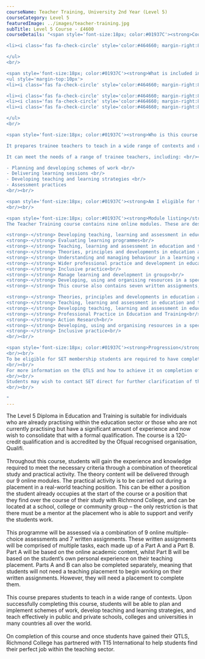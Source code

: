 ```yaml
---
courseName: Teacher Training, University 2nd Year (Level 5)
courseCategory: Level 5
featuredImage: ../images/teacher-training.jpg
subTitle: Level 5 Course - £4600 
courseDetails: "<span style='font-size:18px; color:#01937C'><strong>Course Fees</strong></span><br/><br/>The fee for enroling onto the Level 5 course is £4600.  Students can make payment using one of the following methods: <br/><ul style='margin-top:10px'>

<li><i class='fas fa-check-circle' style='color:#464660; margin-right:8px'></i>  Bank transfer</li>

</ul> 
<br/>

<span style='font-size:18px; color:#01937C'><strong>What is included in the cost of my course?</strong></span>
<ul style='margin-top:10px'>
<li><i class='fas fa-check-circle' style='color:#464660; margin-right:8px'></i>  All course material, including online modules and written assignments </li>

<li><i class='fas fa-check-circle' style='color:#464660; margin-right:8px'></i>  Dedicated student support</li>
<li><i class='fas fa-check-circle' style='color:#464660; margin-right:8px'></i>  Access to an online social learning forum</li>
<li><i class='fas fa-check-circle' style='color:#464660; margin-right:8px'></i>  Assignment marking and feedback</li>

</ul> 
<br/>

<span style='font-size:18px; color:#01937C'><strong>Who is this course for?</strong></span><br/><br/> Level 5 Diploma in Education and Training is suitable for teachers, trainers and tutors working in schools (State/Academies) further education, adult and community learning or work-based training within public, private, voluntary or community organisations.

It prepares trainee teachers to teach in a wide range of contexts and requires observation and assessment of practice. Teaching practice is a requirement of the qualification.

It can meet the needs of a range of trainee teachers, including: <br/><br/>

- Planning and developing schemes of work <br/>
- Delivering learning sessions <br/>
- Developing teaching and learning strategies <br/>
- Assessment practices 
<br/><br/>

<span style='font-size:18px; color:#01937C'><strong>Am I eligible for this program?</strong></span><br/><br/> To enrol onto the Level 5 course, you must be at least 18 and understand that as part of this course you will need to complete 100 hours of teaching practice.
<br/><br/>

<span style='font-size:18px; color:#01937C'><strong>Module listing</strong></span><br/><br/> 
The Teacher Training course contains nine online modules. These are designed by Online Business School’s expert academic team to provide students with a solid theoretical basis for developing their teaching skills, and therefore cover the following topics:<br/><br/>

<strong>-</strong> Developing teaching, learning and assessment in education and training<br/>
<strong>-</strong> Evaluating learning programmes<br/>
<strong>-</strong> Teaching, learning and assessment in education and training<br/>
<strong>-</strong> Theories, principles and developments in education and training<br/>
<strong>-</strong> Understanding and managing behaviour in a learning environment<br/>
<strong>-</strong> Wider professional practice and development in education and training<br/>
<strong>-</strong> Inclusive practice<br/>
<strong>-</strong> Manage learning and development in groups<br/>
<strong>-</strong> Developing, using and organising resources in a specialist area<br/>
<strong>-</strong> This course also contains seven written assignments, which have been created to address all the subjects, both -  practical and theoretical, that learners will need to be familiar with in order to teach effectively:<br/><br/>

<strong>-</strong> Theories, principles and developments in education and training<br/>
<strong>-</strong> Teaching, learning and assessment in education and training<br/>
<strong>-</strong> Developing teaching, learning and assessment in education and training<br/>
<strong>-</strong> Professional Practice in Education and Training<br/>
<strong>-</strong> Action Research<br/>
<strong>-</strong> Developing, using and organising resources in a specialist area<br/>
<strong>-</strong> Inclusive practice<br/>
<br/><br/>

<span style='font-size:18px; color:#01937C'><strong>Progression</strong></span><br/><br/>This level 5 qualification will enable students to teach in the post 16 tertiary education sector of colleges and community schools. The route to teaching in the state school sector using this level 5 qualification is through membership of the Society of Education & Training (SET).
<br/><br/>
To be eligible for SET membership students are required to have completed their Initial Teacher Training (ITT). ITT involves successful completion of a Level 5 Teacher Training Course, assuming candidates have already completed a Level 2 (GCSE) Maths and English or equivalent. Completion of the courses provides students with their Qualified Teacher Learning Skills (QTLS) which is equivalent to the Qualified Teacher Status (QTS) and sufficient to teach in state schools, as well as Further Education.
<br/><br/>
For more information on the QTLS and how to achieve it on completion of this level 5 Education and Training qualification, please click here
<br/><br/>
Students may wish to contact SET direct for further clarification of their requirements.
<br/><br/>

"
---
```

The Level 5 Diploma in Education and Training is suitable for individuals who are already practising within the education sector or those who are not currently practising but have a significant amount of experience and now wish to consolidate that with a formal qualification. The course is a 120-credit qualification and is accredited by the Ofqual recognised organisation, Qualifi.
<br/><br/>
Throughout this course, students will gain the experience and knowledge required to meet the necessary criteria through a combination of theoretical study and practical activity. The theory content will be delivered through our 9 online modules. The practical activity is to be carried out during a placement in a real-world teaching position. This can be either a position the student already occupies at the start of the course or a position that they find over the course of their study with Richmond College, and can be located at a school, college or community group – the only restriction is that there must be a mentor at the placement who is able to support and verify the students work.
<br/><br/>
This programme will be assessed via a combination of 9 online multiple-choice assessments and 7 written assignments. These written assignments will be comprised of multiple tasks, each made up of a Part A and a Part B. Part A will be based on the online academic content, whilst Part B will be based on the student’s own personal experience on their teaching placement. Parts A and B can also be completed separately, meaning that students will not need a teaching placement to begin working on their written assignments. However, they will need a placement to complete them.
<br/><br/>
This course prepares students to teach in a wide range of contexts. Upon successfully completing this course, students will be able to plan and implement schemes of work, develop teaching and learning strategies, and teach effectively in public and private schools, colleges and universities in many countries all over the world.
<br/><br/>
On completion of this course and once students have gained their QTLS, Richmond College has partnered with T15 International to help students find their perfect job within the teaching sector.